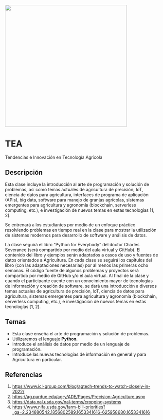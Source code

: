<img height="400" src="https://raw.githubusercontent.com/maverick-zhn/tea/master/assets/logo/python-programming-language-programing-workflow-abstract-algorithm-concept.jpeg" align="middle">

# TEA
Tendencias e Innovación en Tecnología Agrícola

## Descripción
Esta clase incluye la introducción al arte de programación y solución de problemas, así como temas actuales de agricultura de precisión, IoT, ciencia de datos para agricultura, interfaces de programa de aplicación (APIs), big data, software para manejo de granjas agrícolas, sistemas emergentes para agricultura y agronomía (blockchain, serverless computing, etc.), e investigación de nuevos temas en estas tecnologías [1, 2]. 

Se entrenará a los estudiantes por medio de un enfoque práctico resolviendo problemas en tiempo real en la clase para mostrar la utilización de sistemas modernos para desarrollo de software y análisis de datos. 

La clase seguirá el libro “Python for Everybody” del doctor Charles Severance (será compartido por medio del aula virtual y GitHub). El contenido del libro y ejemplos serán adaptados a casos de uso y fuentes de datos orientados a Agricultura. En cada clase se seguirá los capítulos del libro (con las adaptaciones necesarias) por al menos las primeras ocho semanas. El código fuente de algunos problemas y proyectos será compartido por medio de GitHub y/o el aula virtual. Al final de la clase y cuando el participante cuente con un conocimiento mayor de tecnologías de información y creación de software, se dará una introducción a diversos temas actuales de agricultura de precisión, IoT, ciencia de datos para agricultura, sistemas emergentes para agricultura y agronomía (blockchain, serverless computing, etc.), e investigación de nuevos temas en estas tecnologías [1, 2].  

## Temas
- Esta clase enseña el arte de programación y solución de problemas.
- Utilizaremos el lenguaje **Python**.
- Introduce el análisis de datos por medio de un lenguaje de programación.
- Introduce las nuevas tecnologías de información en general y para Agricultura en particular.

## Referencias
1.	https://www.icl-group.com/blog/agtech-trends-to-watch-closely-in-2022/
2.	https://ag.purdue.edu/agry/ADE/Pages/Precision-Agriculture.aspx
3.	https://data.nal.usda.gov/nal-terms/cropping-systems
4.	https://www.nifa.usda.gov/farm-bill-priorities?_ga=2.234880542.1856802589.1653341616-625958680.1653341616

